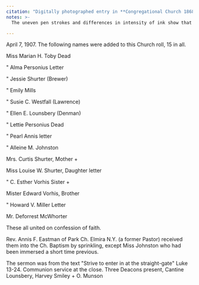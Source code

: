 ```yaml
---
citation: "Digitally photographed entry in **Congregational Church 1868-1933 Minutes of meetings and Membership**, used with permission from Caroline Valley Community Church."
notes: >-
  The uneven pen strokes and differences in intensity of ink show that the original record was written in fountain pen, with the lighter, marginal notes added later with lead pencil. The consistency of the pencil marks suggests these notes were all added at the same time. 

---
```

April 7, 1907. The following names were added to this Church roll, 15 in all. 

  Miss Marian H. Toby     Dead

  " Alma Personius     Letter 

  " Jessie Shurter     (Brewer)

  " Emily Mills

  " Susie C. Westfall     (Lawrence)

  " Ellen E. Lounsbery     (Denman)

  " Lettie Personius     Dead

  " Pearl Annis     letter

  " Alleine M. Johnston 
  
  Mrs. Curtis Shurter,     Mother +
  
  Miss Louise W. Shurter,    Daughter    letter

  " C. Esther Vorhis     Sister +

  Mister Edward Vorhis,     Brother

  " Howard V. Miller     Letter

  Mr. Deforrest McWhorter
  
  These all united on confession of faith.
  
  Rev. Annis F. Eastman of Park Ch. Elmira N.Y. (a former Pastor) received them into the Ch. Baptism by sprinkling, except Miss Johnston who had been immersed a short time previous. 

  The sermon was from the text "Strive to enter in at the straight-gate" Luke 13-24. Communion service at the close. Three Deacons present, Cantine Lounsbery, Harvey Smiley + O. Munson
